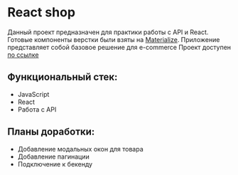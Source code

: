 # React shop

Данный проект предназначен для практики работы с API и React. Готовые компоненты верстки были взяты на [Materialize](https://materializecss.com/). Приложение представляет собой базовое решение для e-commerce Проект доступен [по ссылке](https://mickkrishtopa.github.io/react-shop/)

## Функциональный стек:

- JavaScript
- React
- Работа с API

## Планы доработки:

- Добавление модальных окон для товара
- Добавление пагинации
- Подключение к бекенду
